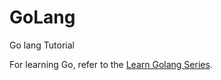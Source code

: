 # GoLang
Go lang Tutorial


For learning Go, refer to the [Learn Golang Series][golangbot-tutorial].

[golangbot-tutorial]: https://golangbot.com/learn-golang-series/
